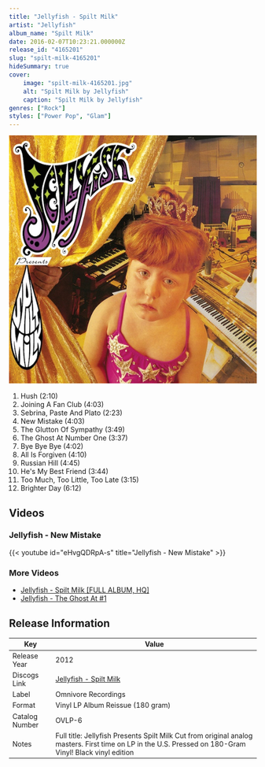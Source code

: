 ```yaml
---
title: "Jellyfish - Spilt Milk"
artist: "Jellyfish"
album_name: "Spilt Milk"
date: 2016-02-07T10:23:21.000000Z
release_id: "4165201"
slug: "spilt-milk-4165201"
hideSummary: true
cover:
    image: "spilt-milk-4165201.jpg"
    alt: "Spilt Milk by Jellyfish"
    caption: "Spilt Milk by Jellyfish"
genres: ["Rock"]
styles: ["Power Pop", "Glam"]
---
```


![Spilt Milk by Jellyfish](spilt-milk-4165201.jpg)

<!-- section break -->

1. Hush (2:10)
2. Joining A Fan Club (4:03)
3. Sebrina, Paste And Plato (2:23)
4. New Mistake (4:03)
5. The Glutton Of Sympathy (3:49)
6. The Ghost At Number One (3:37)
7. Bye Bye Bye (4:02)
8. All Is Forgiven (4:10)
9. Russian Hill (4:45)
10. He's My Best Friend (3:44)
11. Too Much, Too Little, Too Late (3:15)
12. Brighter Day (6:12)

<!-- section break -->




## Videos
### Jellyfish - New Mistake
{{< youtube id="eHvgQDRpA-s" title="Jellyfish - New Mistake" >}}<br>

### More Videos

- [Jellyfish - Spilt Milk [FULL ALBUM, HQ]](https://www.youtube.com/watch?v=cu9xIyZ6ZMg)
- [Jellyfish - The Ghost At #1](https://www.youtube.com/watch?v=YgKjC2V4xfk)


## Release Information
|  Key           | Value                                                |
| ---------------| ---------------------------------------------------- |
| Release Year   | 2012                                   |
| Discogs Link   | [Jellyfish - Spilt Milk](https://www.discogs.com/release/4165201-Jellyfish-Spilt-Milk) |
| Label          | Omnivore Recordings |
| Format         | Vinyl LP Album Reissue (180 gram) |
| Catalog Number | OVLP-6 |
| Notes | Full title: Jellyfish Presents Spilt Milk   Cut from original analog masters.  First time on LP in the U.S.  Pressed on 180-Gram Vinyl!  Black vinyl edition |